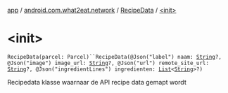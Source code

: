 [app](../../index.md) / [android.com.what2eat.network](../index.md) / [RecipeData](index.md) / [&lt;init&gt;](./-init-.md)

# &lt;init&gt;

`RecipeData(parcel: Parcel)``RecipeData(@Json("label") naam: `[`String`](https://kotlinlang.org/api/latest/jvm/stdlib/kotlin/-string/index.html)`?, @Json("image") image_url: `[`String`](https://kotlinlang.org/api/latest/jvm/stdlib/kotlin/-string/index.html)`?, @Json("url") remote_site_url: `[`String`](https://kotlinlang.org/api/latest/jvm/stdlib/kotlin/-string/index.html)`?, @Json("ingredientLines") ingredienten: `[`List`](https://kotlinlang.org/api/latest/jvm/stdlib/kotlin.collections/-list/index.html)`<`[`String`](https://kotlinlang.org/api/latest/jvm/stdlib/kotlin/-string/index.html)`>?)`

Recipedata klasse waarnaar de API recipe data gemapt wordt

